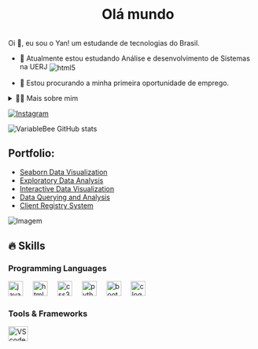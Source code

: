 <!--título-->
<div id="user-content-toc">
  <ul align="center">
    <summary><h1 style="display: inline-block">Olá mundo</h1></summary>
</div>

<!-- Presentation -->
<p>
  Oi 👋, eu sou o Yan! um estudande de tecnologias do Brasil.

  - 🌱 Atualmente estou estudando Análise e desenvolvimento de Sistemas na UERJ <img align="center" alt="html5" src="https://img.shields.io/badge/Edx-193A3E?style=for-the-badge&logo=edx&logoColor=white" />

  - 🔭 Estou procurando a minha primeira oportunidade de emprego.
</p>

<!-- Dropdown -->
<details>
  <summary>👨‍💻 Mais sobre mim</summary>

  - 💬 Eu tenho 24 anos, atualmente moro no Brasil. Tenho experiência com Python, C, JavaScript, HTML, CSS e Bootstrap. Também sou militar da FAB desde 2019, o que me ajudou a desenvolver habilidades importantes como, comunicação, capacidade análitica, disciplina, conduta, trabalho em equipe, liderança e resolução de conflitos.

  - ⚡  Gosto de ler, praticar atividades fisicas, assim como assistir filmes e jogar! Acredito que nossos interesses pessoais contribuem para uma percepeção mais refinada das coisas e resolução de problemas\o/
</details>

<!-- Links -->

[![Instagram](https://img.shields.io/badge/Instagram-E4405F?style=for-the-badge&logo=instagram&logoColor=white)](https://www.instagram.com/yancedro?utm_source=ig_web_button_share_sheet&igsh=ZDNlZDc0MzIxNw==)

<!-- GithubStats -->
![VariableBee GitHub stats](https://github-readme-stats.vercel.app/api?username=yancedro&show_icons=true&theme=gotham)

<!-- Portfolio -->
## Portfolio:
- [Seaborn Data Visualization](https://github.com/VariableBee/seaborn-data-visualization)
- [Exploratory Data Analysis](https://github.com/VariableBee/EDA_Loggi)
- [Interactive Data Visualization](https://github.com/VariableBee/COVID_19_DASHBOARD)
- [Data Querying and Analysis](https://github.com/VariableBee/AWS_Athena_Queries)
- [Client Registry System](https://github.com/VariableBee/Cartorio)

<!-- GIF -->
<p align="left">
  <img align="center" src="https://github.com/VariableBee/VariableBee/assets/77739311/4e9f41af-6b57-49a7-b15a-74322e96b4d7" alt="Imagem">
</p>

## 🔥 Skills
<!-- Skills: Programming Languages -->
  <div style="flex-basis: 48%;">
    <h3>Programming Languages</h3>
    <img src="https://cdn.jsdelivr.net/gh/devicons/devicon/icons/javascript/javascript-original.svg" height="30" alt="javascript logo"  />
    <img width="12" />
    <img src="https://cdn.jsdelivr.net/gh/devicons/devicon/icons/html5/html5-original.svg" height="30" alt="html5 logo"  />
    <img width="12" />
    <img src="https://cdn.jsdelivr.net/gh/devicons/devicon/icons/css3/css3-original.svg" height="30" alt="css3 logo"  />
    <img width="12" />
    <img src="https://cdn.jsdelivr.net/gh/devicons/devicon/icons/python/python-original.svg" height="30" alt="python logo"  />
    <img width="12" />
    <img src="https://cdn.jsdelivr.net/gh/devicons/devicon/icons/bootstrap/bootstrap-original.svg" height="30" alt="bootstrap logo"  />
    <img width="12" />
    <img src="https://cdn.jsdelivr.net/gh/devicons/devicon/icons/c/c-original.svg" height="30" alt="c logo"  />
  </div>
  
  <!-- Skills: Tools & Frameworks -->
  <div style="flex-basis: 48%;">
    <h3>Tools & Frameworks</h3>
    <img align="center" alt="VScode" height="30" width="40" src="https://cdn.jsdelivr.net/gh/devicons/devicon/icons/vscode/vscode-original.svg">
  </div>
  
